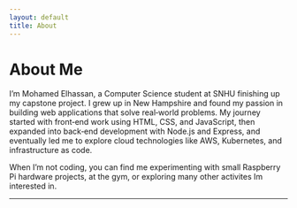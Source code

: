 ```yaml
---
layout: default
title: About
---
```


# About Me

I’m Mohamed Elhassan, a Computer Science student at SNHU finishing up my capstone project. I grew up in New Hampshire and found my passion in building web applications that solve real‑world problems. My journey started with front‑end work using HTML, CSS, and JavaScript, then expanded into back‑end development with Node.js and Express, and eventually led me to explore cloud technologies like AWS, Kubernetes, and infrastructure as code.

When I’m not coding, you can find me experimenting with small Raspberry Pi hardware projects, at the gym, or exploring many other activites Im interested in.

---

